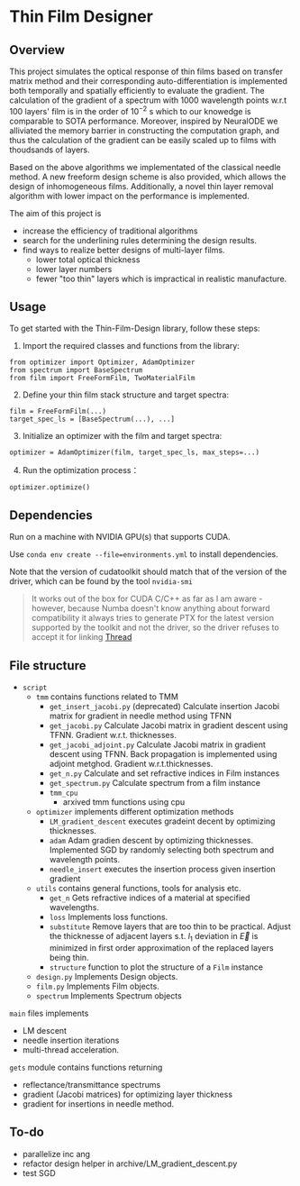 # Thin Film Designer

## Overview

This project simulates the optical response of thin films based on transfer matrix method and their corresponding auto-differentiation is implemented both temporally and spatially efficiently to evaluate the gradient. The calculation of the gradient of a spectrum with $1000$ wavelength points w.r.t $100$ layers' film is in the order of $10^{-2}$ s which to our knowedge is comparable to SOTA performance. Moreover, inspired by NeuralODE we alliviated the memory barrier in constructing the computation graph, and thus the calculation of the gradient can be easily scaled up to films with thoudsands of layers.

Based on the above algorithms we implementated of the classical needle method. A new freeform design scheme is also provided, which allows the design of inhomogeneous films. Additionally, a novel thin layer removal algorithm with lower impact on the performance is implemented.

The aim of this project is

- increase the efficiency of traditional algorithms
- search for the underlining rules determining the design results.
- find ways to realize better designs of multi-layer films.
  - lower total optical thickness
  - lower layer numbers
  - fewer "too thin" layers which is impractical in realistic manufacture.
## Usage
To get started with the Thin-Film-Design library, follow these steps:

1. Import the required classes and functions from the library:
  ```
  from optimizer import Optimizer, AdamOptimizer
  from spectrum import BaseSpectrum
  from film import FreeFormFilm, TwoMaterialFilm
  ```
2. Define your thin film stack structure and target spectra:
  ```
  film = FreeFormFilm(...)
  target_spec_ls = [BaseSpectrum(...), ...]
  ```

3. Initialize an optimizer with the film and target spectra:
  ```
  optimizer = AdamOptimizer(film, target_spec_ls, max_steps=...)
  ```
4. Run the optimization process：
  ```
  optimizer.optimize()
  ```
## Dependencies

Run on a machine with NVIDIA GPU(s) that supports CUDA.

Use `conda env create --file=environments.yml` to install dependencies. 

Note that the version of cudatoolkit should match that of the version of the driver, which can be found by the tool `nvidia-smi`

> It works out of the box for CUDA C/C++ as far as I am aware - however, because Numba doesn't know anything about forward compatibility it always tries to generate PTX for the latest version supported by the toolkit and not the driver, so the driver refuses to accept it for linking [Thread](https://github.com/numba/numba/issues/7006)


## File structure

- `script`
  - `tmm` contains functions related to TMM
    - `get_insert_jacobi.py` (deprecated) Calculate insertion Jacobi matrix for gradient in needle method using TFNN
    - `get_jacobi.py` Calculate Jacobi matrix in gradient descent using TFNN. Gradient w.r.t. thicknesses.
    - `get_jacobi_adjoint.py` Calculate Jacobi matrix in gradient descent using TFNN. Back propagation is implemented using adjoint metghod. Gradient w.r.t.thicknesses.
    - `get_n.py` Calculate and set refractive indices in Film instances
    - `get_spectrum.py` Calculate spectrum from a film instance
    - `tmm_cpu`
      - arxived tmm functions using cpu
  - `optimizer` implements different optimization methods
    - `LM_gradient_descent` executes gradeint decent by optimizing thicknesses.
    - `adam` Adam gradien descent by optimizing thicknesses. Implemented SGD by randomly selecting both spectrum and wavelength points.
    - `needle_insert` executes the insertion process given insertion gradient
  - `utils` contains general functions, tools for analysis etc.
    - `get_n` Gets refractive indices of a material at specified wavelengths.
    - `loss` Implements loss functions. 
    - `substitute` Remove layers that are too thin to be practical. Adjust the thicknesse of adjacent layers s.t. $l_1$ deviation in $\vec{E}$ is minimized in first order approximation of the replaced layers being thin. 
    - `structure` function to plot the structure of a `Film` instance
  - `design.py` Implements Design objects.
  - `film.py` Implements Film objects.
  - `spectrum` Implements Spectrum objects
  
`main` files implements

- LM descent
- needle insertion iterations
- multi-thread acceleration.

`gets` module contains functions returning

- reflectance/transmittance spectrums
- gradient (Jacobi matrices) for optimizing layer thickness
- gradient for insertions in needle method.

## To-do
- parallelize inc ang
- refactor design helper in archive/LM_gradient_descent.py
- test SGD